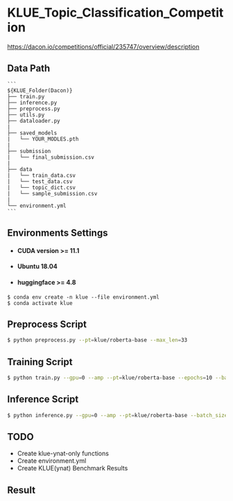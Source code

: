 # KLUE_Topic_Classification_Competition
https://dacon.io/competitions/official/235747/overview/description

## Data Path 

```
​```
${KLUE_Folder(Dacon)}
├── train.py
├── inference.py
├── preprocess.py
├── utils.py
├── dataloader.py
|
├── saved_models
|   └── YOUR_MODLES.pth
|
├── submission
|   └── final_submission.csv
|
├── data
|   └── train_data.csv
|   └── test_data.csv
|   └── topic_dict.csv
|   └── sample_submission.csv
|
└── environment.yml
​```
```

## Environments Settings
- #### CUDA version >= 11.1
- #### Ubuntu 18.04
- #### huggingface >= 4.8
```
$ conda env create -n klue --file environment.yml
$ conda activate klue
```

## Preprocess Script

```bash
$ python preprocess.py --pt=klue/roberta-base --max_len=33
```

## Training Script
```bash
$ python train.py --gpu=0 --amp --pt=klue/roberta-base --epochs=10 --batch_size=32 --exp_name=yours
```

## Inference Script
```bash
$ python inference.py --gpu=0 --amp --pt=klue/roberta-base --batch_size=32 --model_path=YOUR_PATH
```

## TODO
- Create klue-ynat-only functions 
- Create environment.yml
- Create KLUE(ynat) Benchmark Results

## Result

